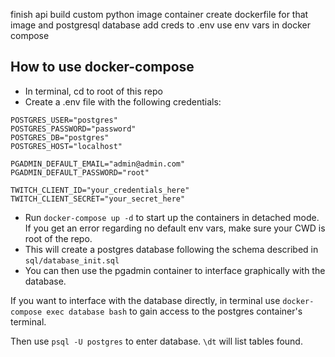 finish api
build custom python image container
create dockerfile for that image and postgresql database
add creds to .env
use env vars in docker compose

## How to use docker-compose  

- In terminal, cd to root of this repo
- Create a .env file with the following credentials:
```
POSTGRES_USER="postgres"
POSTGRES_PASSWORD="password"
POSTGRES_DB="postgres"
POSTGRES_HOST="localhost"

PGADMIN_DEFAULT_EMAIL="admin@admin.com"
PGADMIN_DEFAULT_PASSWORD="root"

TWITCH_CLIENT_ID="your_credentials_here"
TWITCH_CLIENT_SECRET="your_secret_here"
```
- Run `docker-compose up -d` to start up the containers in detached mode. If you get an error regarding no default env vars, make sure your CWD is root of the repo. 
- This will create a postgres database following the schema described in `sql/database_init.sql`
- You can then use the pgadmin container to interface graphically with the database. 

If you want to interface with the database directly, in terminal use `docker-compose exec database bash` to gain access to the postgres container's terminal.

Then use `psql -U postgres` to enter database. `\dt` will list tables found. 
